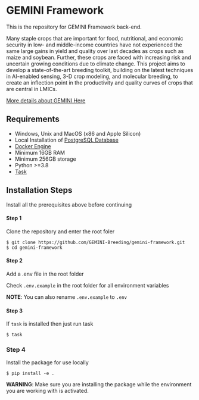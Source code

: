 # GEMINI Framework

This is the repository for GEMINI Framework back-end.

Many staple crops that are important for food, nutritional, and economic security in low- and middle-income countries have not experienced the same large gains in yield and quality over last decades as crops such as maize and soybean. Further, these crops are faced with increasing risk and uncertain growing conditions due to climate change. This project aims to develop a state-of-the-art breeding toolkit, building on the latest techniques in AI-enabled sensing, 3-D crop modeling, and molecular breeding, to create an inflection point in the productivity and quality curves of crops that are central in LMICs.

[More details about GEMINI Here](https://projectgemini.ucdavis.edu/)

## Requirements

- Windows, Unix and MacOS (x86 and Apple Silicon)
- Local Installation of [PostgreSQL Database](https://www.postgresql.org/download/)
- [Docker Engine](https://docs.docker.com/engine/install/)
- Minimum 16GB RAM
- Minimum 256GB storage
- Python >=3.8
- [Task](https://taskfile.dev/installation/)

## Installation Steps

Install all the prerequisites above before continuing

#### Step 1

Clone the repository and enter the root foler

```
$ git clone https://github.com/GEMINI-Breeding/gemini-framework.git
$ cd gemini-framework
```

#### Step 2

Add a .env file in the root folder

Check ```.env.example``` in the root folder for all environment variables

**NOTE**: You can also rename ```.env.example``` to ```.env```

#### Step 3

If `task` is installed then just run task

```
$ task 
```

### Step 4

Install the package for use locally

```
$ pip install -e .
```

**WARNING**: Make sure you are installing the package while the environment you are working with is activated.








